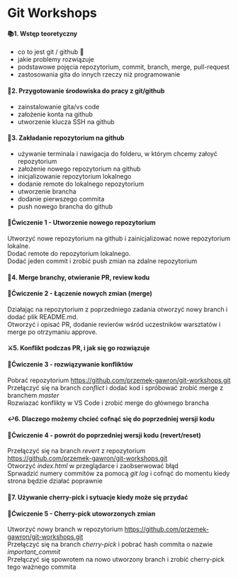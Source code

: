 # Git Workshops 

#### :books:1. **Wstęp teoretyczny** 
- co to jest git / github :thinking:
- jakie problemy rozwiązuje
- podstawowe pojęcia repozytorium, commit, branch, merge, pull-request
- zastosowania gita do innych rzeczy niż programowanie

#### :wrench:2. Przygotowanie środowiska do pracy z git/github
- zainstalowanie gita/vs code<br>
- założenie konta na github<br>
- utworzenie klucza SSH na github <br>
#### :file_folder:3. Zakładanie repozytorium na github 
- używanie terminala i nawigacja do folderu, w którym chcemy załoyć repozytorium  
- założenie nowego repozytorium na github 
- inicjalizowanie repozytorium lokalnego
- dodanie remote do lokalnego repozytorium 
- utworzenie brancha
- dodanie pierwszego commita
- push nowego brancha do github


#### :pencil:Ćwiczenie 1 - Utworzenie nowego repozytorium 
Utworzyć nowe repozytorium na github i zainicjalizować nowe repozytorium lokalne.<br>
Dodać remote do repozytorium lokalnego.<br>
Dodać jeden commit i zrobić push zmian na zdalne repozytorium <br>


#### :twisted_rightwards_arrows:4. Merge branchy, otwieranie PR, review kodu
#### :pencil:Ćwiczenie 2 - Łączenie nowych zmian (merge) 
Działając na repozytorium z poprzedniego zadania otworzyć nowy branch i dodać plik README.md.<br>
Otworzyć i opisać PR, dodanie revierów wśród uczestników warsztatów i merge po otrzymaniu approve.<br>


#### :crossed_swords:5. Konflikt podczas PR, i jak się go rozwiązuje
#### :pencil:Ćwiczenie 3 - rozwiązywanie konfliktów 
Pobrać repozytorium https://github.com/przemek-gawron/git-workshops.git <br>
Przełączyć się na branch *conflict* i dodać kod i spróbować zrobić merge z branchem *master* <br>
Rozwiazać konflikty w VS Code i zrobić merge do głównego brancha <br>


#### :leftwards_arrow_with_hook:6. Dlaczego możemy chcieć cofnąć się do poprzedniej wersji kodu
#### :pencil:Ćwiczenie 4 - powrót do poprzedniej wersji kodu (revert/reset) 
Przełączyć się na branch *revert* z repozytorium https://github.com/przemek-gawron/git-workshops.git<br>
Otworzyć *index.html* w przeglądarce i zaobserwować błąd<br>
Sprwadzić numery commitów za pomocą *git log* i cofnąć do momentu kiedy strona będzie działać poprawnie <br>

#### :cherries:7. Używanie cherry-pick i sytuacje kiedy może się przydać
#### :pencil:Ćwiczenie 5 - Cherry-pick utoworzonych zmian 
Utworzyć nowy branch w repozytorium https://github.com/przemek-gawron/git-workshops.git <br>
Przełączyć się na branch *cherry-pick* i pobrać hash commita o nazwie *important_commit* <br>
Przełączyć się spowrotem na nowo utworzony branch i zrobić cherry-pick tego ważnego commita <br>


